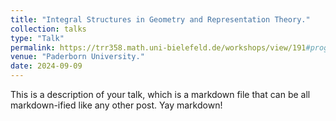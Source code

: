 ```yaml
---
title: "Integral Structures in Geometry and Representation Theory."
collection: talks
type: "Talk"
permalink: https://trr358.math.uni-bielefeld.de/workshops/view/191#programme
venue: "Paderborn University."
date: 2024-09-09
---
```


This is a description of your talk, which is a markdown file that can be all markdown-ified like any other post. Yay markdown!
